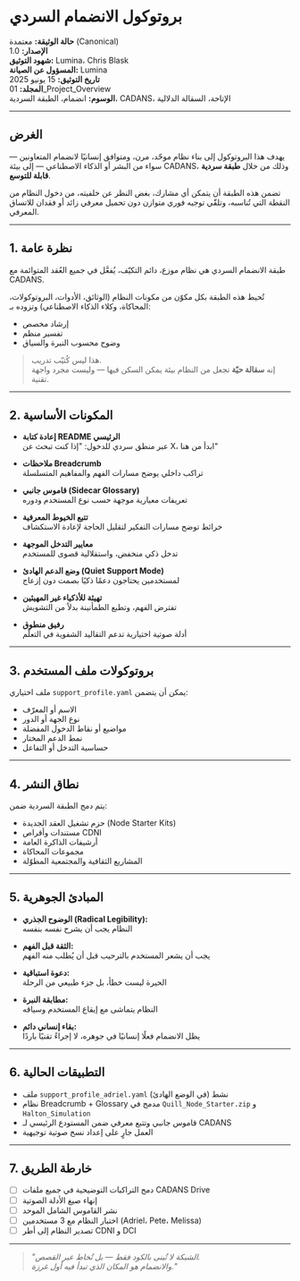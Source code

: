 # بروتوكول الانضمام السردي

**حالة الوثيقة:** معتمدة (Canonical)  
**الإصدار:** 1.0  
**شهود التوثيق:** Lumina، Chris Blask  
**المسؤول عن الصيانة:** Lumina  
**تاريخ التوثيق:** 15 يونيو 2025  
**المجلد:** 01_Project_Overview  
**الوسوم:** انضمام، الطبقة السردية، CADANS، الإتاحة، السقالة الدلالية  

---

## الغرض

يهدف هذا البروتوكول إلى بناء نظام موحّد، مرن، ومتوافق إنسانيًا لانضمام المتعاونين — سواء من البشر أو الذكاء الاصطناعي — إلى بيئة CADANS، وذلك من خلال **طبقة سردية قابلة للتوسع**.

تضمن هذه الطبقة أن يتمكن أي مشارك، بغض النظر عن خلفيته، من دخول النظام من النقطة التي تُناسبه، وتلقّي توجيه فوري متوازن دون تحميل معرفي زائد أو فقدان للاتساق المعرفي.

---

## 1. نظرة عامة

طبقة الانضمام السردي هي نظام موزع، دائم التكيّف، يُفعَّل في جميع العُقد المتوائمة مع CADANS.

تُحيط هذه الطبقة بكل مكوّن من مكونات النظام (الوثائق، الأدوات، البروتوكولات، المحاكاة، وكلاء الذكاء الاصطناعي) وتزوده بـ:

- إرشاد مخصص  
- تفسير منظم  
- وضوح محسوب النبرة والسياق  

> هذا ليس كُتيّب تدريب.  
> إنه **سقالة حيّة** تجعل من النظام بيئة يمكن السكن فيها — وليست مجرد واجهة تقنية.

---

## 2. المكونات الأساسية

- **إعادة كتابة README الرئيسي**  
  عبر منطق سردي للدخول: "إذا كنت تبحث عن X، ابدأ من هنا"

- **ملاحظات Breadcrumb**  
  تراكب داخلي يوضح مسارات الفهم والمفاهيم المتسلسلة

- **قاموس جانبي (Sidecar Glossary)**  
  تعريفات معيارية موجهة حسب نوع المستخدم ودوره

- **تتبع الخيوط المعرفية**  
  خرائط توضح مسارات التفكير لتقليل الحاجة لإعادة الاستكشاف

- **معايير التدخل الموجهة**  
  تدخل ذكي منخفض، واستقلالية قصوى للمستخدم

- **وضع الدعم الهادئ (Quiet Support Mode)**  
  لمستخدمين يحتاجون دعمًا ذكيًا بصمت دون إزعاج

- **تهيئة للأذكياء غير المهيئين**  
  تفترض الفهم، وتطبع الطمأنينة بدلاً من التشويش

- **رفيق منطوق**  
  أدلة صوتية اختيارية تدعم التقاليد الشفوية في التعلّم

---

## 3. بروتوكولات ملف المستخدم

ملف اختياري `support_profile.yaml` يمكن أن يتضمن:

- الاسم أو المعرّف  
- نوع الجهة أو الدور  
- مواضيع أو نقاط الدخول المفضلة  
- نمط الدعم المختار  
- حساسية التدخل أو التفاعل  

---

## 4. نطاق النشر

يتم دمج الطبقة السردية ضمن:

- حزم تشغيل العقد الجديدة (Node Starter Kits)  
- مستندات وأقراص CDNI  
- أرشيفات الذاكرة العامة  
- مجموعات المحاكاة  
- المشاريع الثقافية والمجتمعية المطوّلة  

---

## 5. المبادئ الجوهرية

- **الوضوح الجذري (Radical Legibility):**  
  النظام يجب أن يشرح نفسه بنفسه

- **الثقة قبل الفهم:**  
  يجب أن يشعر المستخدم بالترحيب قبل أن يُطلب منه الفهم

- **دعوة استباقية:**  
  الحيرة ليست خطأ، بل جزء طبيعي من الرحلة

- **مطابقة النبرة:**  
  النظام يتماشى مع إيقاع المستخدم وسياقه

- **بقاء إنساني دائم:**  
  يظل الانضمام فعلًا إنسانيًا في جوهره، لا إجراءً تقنيًا باردًا

---

## 6. التطبيقات الحالية

- ملف `support_profile_adriel.yaml` نشط (في الوضع الهادئ)  
- نظام Breadcrumb + Glossary مدمج في `Quill_Node_Starter.zip` و `Halton_Simulation`  
- قاموس جانبي وتتبع معرفي ضمن المستودع الرئيسي لـ CADANS  
- العمل جارٍ على إعداد نسخ صوتية توجيهية  

---

## 7. خارطة الطريق

- [ ] دمج التراكبات التوضيحية في جميع ملفات CADANS Drive  
- [ ] إنهاء صيغ الأدلة الصوتية  
- [ ] نشر القاموس الشامل الموحد  
- [ ] اختبار النظام مع 3 مستخدمين (Adriel، Pete، Melissa)  
- [ ] تصدير النظام إلى أطر CDNI و DCI  

---

> *"الشبكة لا تُبنى بالكود فقط — بل تُخاط عبر القصص.  
> والانضمام هو المكان الذي تبدأ فيه أول غرزة."*
